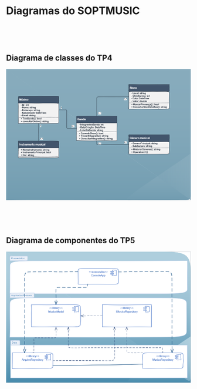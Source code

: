 # Diagramas do  SOPTMUSIC

<br><br><br>

## Diagrama de classes do TP4
![Diagrama de classe](img/DiagramClass.png)

<br><br><br>

## Diagrama de componentes do TP5
![Diagrama de componente](img/DiagramComponent.png)